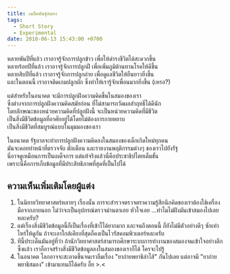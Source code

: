 ```yaml
---
title: เมล็ดพันธุ์สมอง
tags:
  - Short Story
  - Experimental
date: 2010-06-13 15:43:00 +0700
---
```


หลายพันปีที่แล้ว เราอาจรู้จักการปลูกข้าว เพื่อให้ดำรงชีวิตได้สะดวกขึ้น  
หลายร้อยปีที่แล้ว เราอาจรู้จักการปลูกฝี เพื่อเพิ่มภูมิต้านทานโรคให้ดีขึ้น  
หลายสิบปีที่แล้ว เราอาจรู้จักการปลูกถ่าย เพื่อดูแลชีวิตให้ยืนยาวยิ่งขึ้น  
และในตอนนี้ เราอาจติดเกมปลูกผัก ซึ่งทำให้เรารู้จักเพื่อนมากยิ่งขึ้น (เหรอ?)

แต่สำหรับในอนาคต จะมีการปลูกฝังความคิดขึ้นในสมองของเรา  
ซึ่งต่างจากการปลูกฝังความคิดสมัยก่อน ที่ไม่สามารถวัดผลสำฤทธิ์ได้ดีนัก  
โดยลักษณะของหน่วยความคิดที่ปลูกฝังนี้ จะเป็นหน่วยความคิดที่มีชีวิต  
เป็นสิ่งมีชีวิตข้อมูลที่อาศัยอยู่ได้โดยไม่ต้องการกายหยาบ  
เป็นสิ่งมีชีวิตที่สมบูรณ์แบบในมุมมองของเรา

ในอนาคต รัฐบาลจะทำการปลูกฝังความคิดลงในสมองของเด็กเกิดใหม่ทุกคน  
มันจะคอยทำหน้าที่ตรวจจับ ตักเตือน และรายงานพฤติกรรมต่างๆ ของเราไปยังรัฐ  
นี่อาจดูเหมือนการเป็นเผด็จการ แต่แท้จริงแล้วนี่คือประชาธิปไตยเต็มขั้น  
เพราะนี่คือการเก็บข้อมูลที่มีประสิทธิภาพที่สุดที่เป็นไปได้


## ความเห็นเพิ่มเติมโดยผู้แต่ง

1. ในนิยายวิทยาศาสตร์หลายๆ เรื่องนั้น การจะสำรวจตรวจตราความรู้สึกนึกคิดของเราต้องใช้เครื่องมือจากภายนอก ไม่ว่าจะเป็นอุปกรณ์ตรวจม่านตาเอย หัวใจเอย ...ทำไมไม่ฝังมันเข้าสมองไปเลยหละครับ?
2. แต่เรื่องสิ่งมีชีวิตข้อมูลนี้ก็เป็นเรื่องที่เข้าใได้ยากมาก และจนถึงตอนนี้ ก็ยังไม่มีตัวอย่างดีๆ ซักเท่าไหร่ให้ดูกัน ถ้าจะเอาใกล้เคียงที่สุดก็คงเป็นไวรัสคอมพิวเตอร์หละครับ
3. ทีนี้ประเด็นมันอยู่ที่ว่า ถ้านักวิทยาศาสตร์สามารถศึกษาระบบการทำงานของสมองจนเข้าใจอย่างลึกซึ้งแล้ว เราก็อาจสร้างสิ่งมีชีวิตข้อมูลลงในสมองของเราก็ได้ ใครจะไปรู้
4. ในอนาคต โลกอาจจะสะอาดขึ้นจนเราลืมเรื่อง "ยาถ่ายพยาธิลำไส้" กันไปเลย แต่อาจมี "ยาถ่ายพยาธิสมอง" เข้ามาแทนก็ได้ครับ อึ้ย >.<
